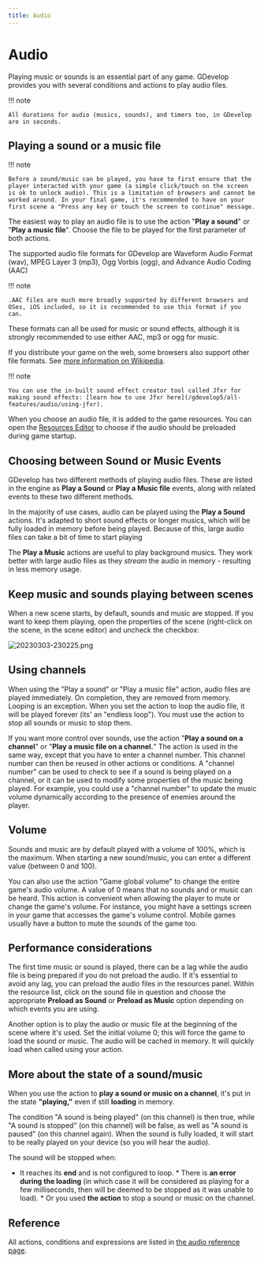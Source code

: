 ```yaml
---
title: Audio
---
```

# Audio

Playing music or sounds is an essential part of any game. GDevelop provides you with several conditions and actions to play audio files.

!!! note

    All durations for audio (musics, sounds), and timers too, in GDevelop are in seconds.

## Playing a sound or a music file

!!! note

    Before a sound/music can be played, you have to first ensure that the player interacted with your game (a simple click/touch on the screen is ok to unlock audio). This is a limitation of browsers and cannot be worked around. In your final game, it's recommended to have on your first scene a "Press any key or touch the screen to continue" message.

The easiest way to play an audio file is to use the action "**Play a sound**" or "**Play a music file**". Choose the file to be played for the first parameter of both actions.

The supported audio file formats for GDevelop are Waveform Audio Format (wav), MPEG Layer 3 (mp3), Ogg Vorbis (ogg), and Advance Audio Coding (AAC)

!!! note

    .AAC files are much more broadly supported by different browsers and OSes, iOS included, so it is recommended to use this format if you can.

These formats can all be used for music or sound effects, although it is strongly recommended to use either AAC, mp3 or ogg for music.

If you distribute your game on the web, some browsers also support other file formats. See [more information on Wikipedia](https://en.wikipedia.org/wiki/HTML5_audio#Supported_audio_coding_formats).

!!! note

    You can use the in-built sound effect creator tool called Jfxr for making sound effects: [learn how to use Jfxr here](/gdevelop5/all-features/audio/using-jfxr).

When you choose an audio file, it is added to the game resources. You can open the [Resources Editor](/gdevelop5/interface/project-manager) to choose if the audio should be preloaded during game startup.

## Choosing between Sound or Music Events

GDevelop has two different methods of playing audio files. These are listed in the engine as **Play a Sound** or **Play a Music file** events, along with related events to these two different methods.

In the majority of use cases, audio can be played using the **Play a Sound** actions. It's adapted to short sound effects or longer musics, which will be fully loaded in memory before being played. Because of this, large audio files can take a bit of time to start playing

The **Play a Music** actions are useful to play background musics. They work better with large audio files as they *stream* the audio in memory - resulting in less memory usage.

## Keep music and sounds playing between scenes

When a new scene starts, by default, sounds and music are stopped. If you want to keep them playing, open the properties of the scene (right-click on the scene, in the scene editor) and uncheck the checkbox:

![20230303-230225.png](/gdevelop5/all-features/audio/pasted/20230303-230225.png)

## Using channels

When using the "Play a sound" or "Play a music file" action, audio files are played immediately. On completion, they are removed from memory. Looping is an exception. When you set the action to loop the audio file, it will be played forever (its' an "endless loop"). You must use the action to stop all sounds or music to stop them.

If you want more control over sounds, use the action "**Play a sound on a channel**" or "**Play a music file on a channel.**" The action is used in the same way, except that you have to enter a channel number. This channel number can then be reused in other actions or conditions. A "channel number" can be used to check to see if a sound is being played on a channel, or it can be used to modify some properties of the music being played. For example, you could use a "channel number" to update the music volume dynamically according to the presence of enemies around the player.

## Volume

Sounds and music are by default played with a volume of 100%, which is the maximum. When starting a new sound/music, you can enter a different value (between 0 and 100).

You can also use the action "Game global volume" to change the entire game's audio volume. A value of 0 means that no sounds and or music can be heard. This action is convenient when allowing the player to mute or change the game's volume. For instance, you might have a settings screen in your game that accesses the game's volume control. Mobile games usually have a button to mute the sounds of the game too.

## Performance considerations

The first time music or sound is played, there can be a lag while the audio file is being prepared if you do not preload the audio. If it's essential to avoid any lag, you can preload the audio files in the resources panel. Within the resource list, click on the sound file in question and choose the appropriate **Preload as Sound** or **Preload as Music** option depending on which events you are using.

Another option is to play the audio or music file at the beginning of the scene where it's used. Set the initial volume 0; this will force the game to load the sound or music. The audio will be cached in memory. It will quickly load when called using your action.

## More about the state of a sound/music

When you use the action to **play a sound or music on a channel**, it's put in the state **"playing,"** even if still **loading** in memory.

The condition "A sound is being played" (on this channel) is then true, while "A sound is stopped" (on this channel) will be false, as well as "A sound is paused" (on this channel again). When the sound is fully loaded, it will start to be really played on your device (so you will hear the audio).

The sound will be stopped when:

* It reaches its **end** and is not configured to loop. * There is **an error during the loading** (in which case it will be considered as playing for a few milliseconds, then will be deemed to be stopped as it was unable to load). * Or you used **the action** to stop a sound or music on the channel.

## Reference

All actions, conditions and expressions are listed in [the audio reference page](/gdevelop5/all-features/audio/reference/).